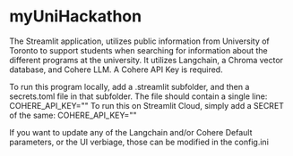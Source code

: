 # myUniHackathon
The Streamlit application, utilizes public information from University of Toronto to support students when searching for information about the different programs at the university. 
It utilizes Langchain, a Chroma vector database, and Cohere LLM. 
A Cohere API Key is required.

To run this program locally, add a .streamlit subfolder, and then a secrets.toml file in that subfolder.
The file should contain a single line: COHERE_API_KEY="<ENTER YOUR COHERE API KEY HERE>"
To run this on Streamlit Cloud, simply add a SECRET of the same: COHERE_API_KEY="<ENTER YOUR COHERE API KEY HERE>"

If you want to update any of the Langchain and/or Cohere Default parameters, or the UI verbiage, those can be modified in the config.ini

